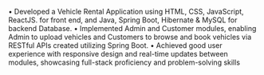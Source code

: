 • Developed a Vehicle Rental Application using HTML, CSS, JavaScript, ReactJS.
for front end, and Java, Spring Boot, Hibernate & MySQL for backend Database.
• Implemented Admin and Customer modules, enabling Admin to upload vehicles
and Customers to browse and book vehicles via RESTful APIs created utilizing
Spring Boot.
• Achieved good user experience with responsive design and real-time updates
between modules, showcasing full-stack proficiency and problem-solving skills
